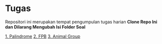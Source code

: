 # Tugas
Repositori ini merupakan tempat pengumpulan tugas harian
**Clone Repo Ini dan Dilarang Mengubah Isi Folder Soal**

[1. Palindrome](https://github.com/learn-php/Tugas-Harian/blob/master/Soal/1_palindrome.md)
[2. FPB](https://github.com/learn-php/Tugas-Harian/blob/master/Soal/2_fpb.md)
[3. Animal Group](https://github.com/learn-php/Tugas-Harian/blob/master/Soal/3_Animal_group.md)
